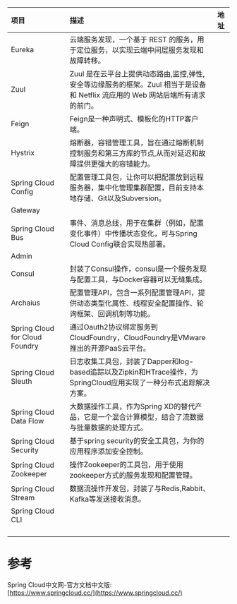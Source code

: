 | 项目 | 描述 | 地址 |
| :--- | :--- | :--- |
| Eureka | 云端服务发现，一个基于 REST 的服务，用于定位服务，以实现云端中间层服务发现和故障转移。 |  |
| Zuul | Zuul 是在云平台上提供动态路由,监控,弹性,安全等边缘服务的框架。Zuul 相当于是设备和 Netflix 流应用的 Web 网站后端所有请求的前门。 |  |
| Feign | Feign是一种声明式、模板化的HTTP客户端。 |  |
| Hystrix | 熔断器，容错管理工具，旨在通过熔断机制控制服务和第三方库的节点,从而对延迟和故障提供更强大的容错能力。 |  |
| Spring Cloud Config | 配置管理工具包，让你可以把配置放到远程服务器，集中化管理集群配置，目前支持本地存储、Git以及Subversion。 |  |
| Gateway |  |  |
| Spring Cloud Bus | 事件、消息总线，用于在集群（例如，配置变化事件）中传播状态变化，可与Spring Cloud Config联合实现热部署。 |  |
| Admin |  |  |
| Consul | 封装了Consul操作，consul是一个服务发现与配置工具，与Docker容器可以无缝集成。 |  |
| Archaius | 配置管理API，包含一系列配置管理API，提供动态类型化属性、线程安全配置操作、轮询框架、回调机制等功能。 |  |
| Spring Cloud for Cloud Foundry | 通过Oauth2协议绑定服务到CloudFoundry，CloudFoundry是VMware推出的开源PaaS云平台。 |  |
| Spring Cloud Sleuth | 日志收集工具包，封装了Dapper和log-based追踪以及Zipkin和HTrace操作，为SpringCloud应用实现了一种分布式追踪解决方案。 |  |
| Spring Cloud Data Flow | 大数据操作工具，作为Spring XD的替代产品，它是一个混合计算模型，结合了流数据与批量数据的处理方式。 |  |
| Spring Cloud Security | 基于spring security的安全工具包，为你的应用程序添加安全控制。 |  |
| Spring Cloud Zookeeper | 操作Zookeeper的工具包，用于使用zookeeper方式的服务发现和配置管理。 |  |
| Spring Cloud Stream | 数据流操作开发包，封装了与Redis,Rabbit、Kafka等发送接收消息。 |  |
| Spring Cloud CLI |  |  |
|  |  |  |
|  |  |  |
|  |  |  |
|  |  |  |

# 参考

Spring Cloud中文网-官方文档中文版:  
[https://www.springcloud.cc/](https://www.springcloud.cc/)

